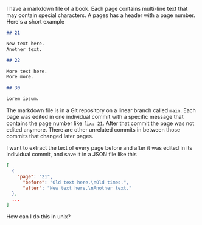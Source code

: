 I have a markdown file of a book. Each page contains multi-line text that may contain special characters. A pages has a header with a page number. Here's a short example

```md
## 21

New text here.
Another text.

## 22

More text here.
More more.

## 30

Lorem ipsum.
```

The markdown file is in a Git repository on a linear branch called `main`. Each page was edited in one individual commit with a specific message that contains the page number like `fix: 21`. After that commit the page was not edited anymore. There are other unrelated commits in between those commits that changed later pages.

I want to extract the text of every page before and after it was edited in its individual commit, and save it in a JSON file like this

```json
[
  {
    "page": "21",
	  "before": "Old text here.\nOld times.",
	  "after": "New text here.\nAnother text."
  },
  ...
]
```

How can I do this in unix?
